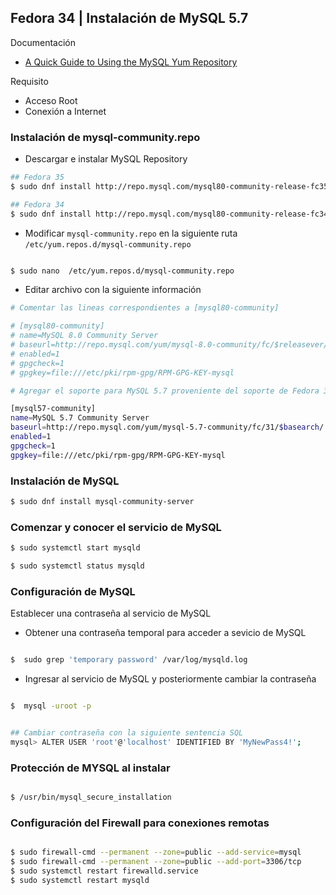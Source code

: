 
## Fedora 34 | Instalación de MySQL 5.7

Documentación
- [A Quick Guide to Using the MySQL Yum Repository](https://dev.mysql.com/doc/mysql-yum-repo-quick-guide/en/)

Requisito
- Acceso Root
- Conexión a Internet


### Instalación de mysql-community.repo

- Descargar e instalar MySQL Repository

```sh
## Fedora 35
$ sudo dnf install http://repo.mysql.com/mysql80-community-release-fc35.rpm

## Fedora 34
$ sudo dnf install http://repo.mysql.com/mysql80-community-release-fc34.rpm

```


- Modificar `mysql-community.repo` en la siguiente ruta `/etc/yum.repos.d/mysql-community.repo`

```sh

$ sudo nano  /etc/yum.repos.d/mysql-community.repo

```

- Editar archivo con la siguiente información

```sh
# Comentar las lineas correspondientes a [mysql80-community]

# [mysql80-community]
# name=MySQL 8.0 Community Server
# baseurl=http://repo.mysql.com/yum/mysql-8.0-community/fc/$releasever/$basearch/
# enabled=1
# gpgcheck=1
# gpgkey=file:///etc/pki/rpm-gpg/RPM-GPG-KEY-mysql

# Agregar el soporte para MySQL 5.7 proveniente del soporte de Fedora 31

[mysql57-community]
name=MySQL 5.7 Community Server
baseurl=http://repo.mysql.com/yum/mysql-5.7-community/fc/31/$basearch/
enabled=1
gpgcheck=1
gpgkey=file:///etc/pki/rpm-gpg/RPM-GPG-KEY-mysql

```

### Instalación de MySQL

```sh
$ sudo dnf install mysql-community-server 

```


### Comenzar y conocer el servicio de MySQL

```sh
$ sudo systemctl start mysqld

$ sudo systemctl status mysqld

```


### Configuración de MySQL

Establecer una contraseña al servicio de MySQL

- Obtener una contraseña temporal para acceder a sevicio de MySQL

```sh

$  sudo grep 'temporary password' /var/log/mysqld.log

```

- Ingresar al servicio de MySQL y posteriormente cambiar la contraseña

```sh

$  mysql -uroot -p


## Cambiar contraseña con la siguiente sentencia SQL
mysql> ALTER USER 'root'@'localhost' IDENTIFIED BY 'MyNewPass4!';


```


### Protección de MYSQL al instalar

```sh

$ /usr/bin/mysql_secure_installation


```

### Configuración del Firewall para conexiones remotas

```sh

$ sudo firewall-cmd --permanent --zone=public --add-service=mysql
$ sudo firewall-cmd --permanent --zone=public --add-port=3306/tcp
$ sudo systemctl restart firewalld.service
$ sudo systemctl restart mysqld

```
